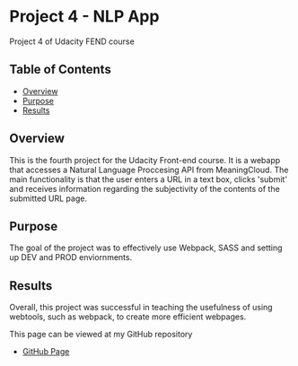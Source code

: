 # Project 4 - NLP App
 Project 4 of Udacity FEND course

## Table of Contents

* [Overview](#overview)
* [Purpose](#purpose)
* [Results](#Results)

## Overview

This is the fourth project for the Udacity Front-end course.
It is a webapp that accesses a Natural Language Proccesing API from MeaningCloud.
The main functionality is that the user enters a URL in a text box, clicks 'submit' and receives information regarding the subjectivity of the contents of the submitted URL page.


## Purpose
The goal of the project was to effectively use Webpack, SASS and setting up DEV and PROD enviornments.


## Results
Overall, this project was successful in teaching the usefulness of using webtools, such as webpack, to create more efficient webpages.

This page can be viewed at my GitHub repository
* [GitHub Page](https://github.com/hermanwooooo/Project-4---NLP-App)